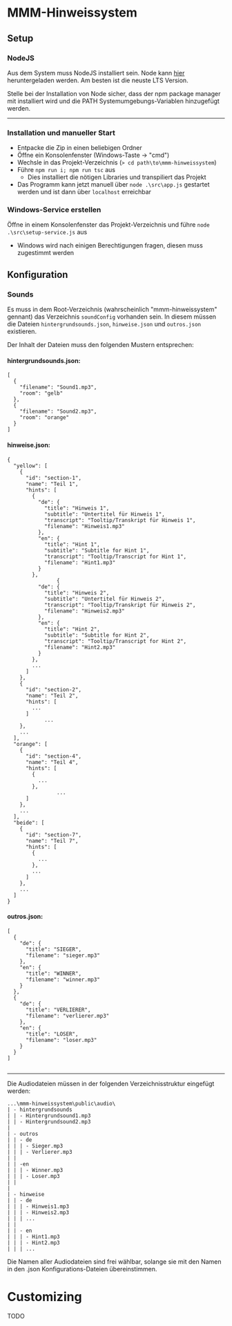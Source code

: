 # MMM-Hinweissystem

## Setup

### NodeJS

Aus dem System muss NodeJS installiert sein.
Node kann [hier](https://nodejs.org/en) heruntergeladen werden.
Am besten ist die neuste LTS Version.

Stelle bei der Installation von Node sicher, dass der npm package manager mit installiert wird und die PATH Systemumgebungs-Variablen hinzugefügt werden.

---

### Installation und manueller Start

- Entpacke die Zip in einen beliebigen Ordner
- Öffne ein Konsolenfenster (Windows-Taste -> "cmd")
- Wechsle in das Projekt-Verzeichnis (`> cd path\to\mmm-hinweissystem`)
- Führe `npm run i; npm run tsc` aus
  - Dies installiert die nötigen Libraries und transpiliert das Projekt
- Das Programm kann jetzt manuell über `node .\src\app.js` gestartet werden und ist dann über `localhost` erreichbar

### Windows-Service erstellen

Öffne in einem Konsolenfenster das Projekt-Verzeichnis und führe `node .\src\setup-service.js` aus

- Windows wird nach einigen Berechtigungen fragen, diesen muss zugestimmt werden

## Konfiguration

### Sounds

Es muss in dem Root-Verzeichnis (wahrscheinlich "mmm-hinweissystem" gennant) das Verzeichnis `soundConfig` vorhanden sein. In diesem müssen die Dateien `hintergrundsounds.json`, `hinweise.json` und `outros.json` existieren.

Der Inhalt der Dateien muss den folgenden Mustern entsprechen:

#### hintergrundsounds.json:

```
[
  {
    "filename": "Sound1.mp3",
    "room": "gelb"
  },
  {
    "filename": "Sound2.mp3",
    "room": "orange"
  }
]

```

#### hinweise.json:

```
{
  "yellow": [
    {
      "id": "section-1",
      "name": "Teil 1",
      "hints": [
        {
          "de": {
            "title": "Hinweis 1",
            "subtitle": "Untertitel für Hinweis 1",
            "transcript": "Tooltip/Transkript für Hinweis 1",
            "filename": "Hinweis1.mp3"
          },
          "en": {
            "title": "Hint 1",
            "subtitle": "Subtitle for Hint 1",
            "transcript": "Tooltip/Transcript for Hint 1",
            "filename": "Hint1.mp3"
          }
        },
				{
          "de": {
            "title": "Hinweis 2",
            "subtitle": "Untertitel für Hinweis 2",
            "transcript": "Tooltip/Transkript für Hinweis 2",
            "filename": "Hinweis2.mp3"
          },
          "en": {
            "title": "Hint 2",
            "subtitle": "Subtitle for Hint 2",
            "transcript": "Tooltip/Transcript for Hint 2",
            "filename": "Hint2.mp3"
          }
        },
        ...
      ]
    },
    {
      "id": "section-2",
      "name": "Teil 2",
      "hints": [
        ...
      ]
			...
    },
    ...
  ],
  "orange": [
    {
      "id": "section-4",
      "name": "Teil 4",
      "hints": [
        {
          ...
        },
				...
      ]
    },
    ...
  ],
  "beide": [
    {
      "id": "section-7",
      "name": "Teil 7",
      "hints": [
        {
          ...
        },
        ...
      ]
    },
    ...
  ]
}

```

#### outros.json:

```
[
  {
    "de": {
      "title": "SIEGER",
      "filename": "sieger.mp3"
    },
    "en": {
      "title": "WINNER",
      "filename": "winner.mp3"
    }
  },
  {
    "de": {
      "title": "VERLIERER",
      "filename": "verlierer.mp3"
    },
    "en": {
      "title": "LOSER",
      "filename": "loser.mp3"
    }
  }
]


```

---

Die Audiodateien müssen in der folgenden Verzeichnisstruktur eingefügt werden:

```
...\mmm-hinweissystem\public\audio\
| - hintergrundsounds
| | - Hintergrundsound1.mp3
| | - Hintergrundsound2.mp3
|
| - outros
| | - de
| | | - Sieger.mp3
| | | - Verlierer.mp3
| |
| | -en
| | | - Winner.mp3
| | | - Loser.mp3
| |
|
| - hinweise
| | - de
| | | - Hinweis1.mp3
| | | - Hinweis2.mp3
| | | ...
| |
| | - en
| | | - Hint1.mp3
| | | - Hint2.mp3
| | | ...

```

Die Namen aller Audiodateien sind frei wählbar, solange sie mit den Namen in den .json Konfigurations-Dateien übereinstimmen.

# Customizing

TODO
